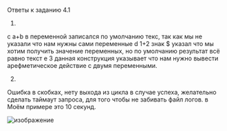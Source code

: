 Ответы к заданию 4.1

1.

c 	a+b 	в переменной записался по умолчанию текс, так как мы не указали что нам нужны сами переменные
d 	1+2 	знак $ указал что мы хотим получить значение переменных, но по умолчанию результат всё равно текст
e 	3 	данная конструкция указывает что нам нужно вывести арефметическое действие с двумя переменными.

2.
Ошибка в скобках, нету выхода из цикла в случае успеха, желательно сделать таймаут запроса, для того чтобы не забивать файл логов. в Моём примере это 10 секунд.

![изображение](https://user-images.githubusercontent.com/16610642/157203923-3bc2cf04-c6dc-435b-8c71-f32e2aefe6b6.png)

